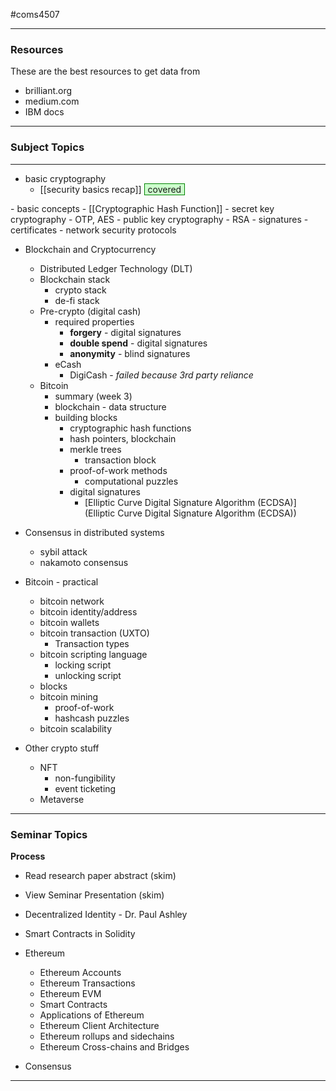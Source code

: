 #coms4507 

___
### Resources
These are the best resources to get data from
- brilliant.org
- medium.com
- IBM docs

___

### Subject Topics
___
- basic cryptography
	- [[security basics recap]] <span style="background-color: #cfc ; padding-left: 5px; padding-right: 5px; border: 1px solid green;">
covered 
</span>
		- basic concepts
		- [[Cryptographic Hash Function]]
		- secret key cryptography - OTP, AES
		- public key cryptography - RSA
			- signatures
			- certificates
	- network security protocols

- Blockchain and Cryptocurrency
	- Distributed Ledger Technology (DLT)
	- Blockchain stack
		- crypto stack
		- de-fi stack
	- Pre-crypto (digital cash)
		- required properties
			- **forgery** - digital signatures
			- **double spend** - digital signatures
			- **anonymity** - blind signatures
		- eCash
			- DigiCash - *failed because 3rd party reliance*
	- Bitcoin
		- summary (week 3)
		- blockchain - data structure
		- building blocks
			- cryptographic hash functions
			- hash pointers, blockchain
			- merkle trees
				- transaction block
			- proof-of-work methods
				- computational puzzles
			- digital signatures
				- [Elliptic Curve Digital Signature Algorithm (ECDSA)](Elliptic Curve Digital Signature Algorithm (ECDSA))

- Consensus in distributed systems
	- sybil attack
	- nakamoto consensus

- Bitcoin - practical
	- bitcoin network
	- bitcoin identity/address
	- bitcoin wallets
	- bitcoin transaction (UXTO)
		- Transaction types
	- bitcoin scripting language
		- locking script
		- unlocking script
	- blocks
	- bitcoin mining
		- proof-of-work
		- hashcash puzzles
	- bitcoin scalability

- Other crypto stuff
	- NFT
		- non-fungibility
		- event ticketing
	- Metaverse

___
### Seminar Topics

**Process**
- Read research paper abstract (skim)
- View Seminar Presentation (skim)

- Decentralized Identity - Dr. Paul Ashley
- Smart Contracts in Solidity

- Ethereum
	- Ethereum Accounts
	- Ethereum Transactions
	- Ethereum EVM
	- Smart Contracts
	- Applications of Ethereum
	- Ethereum Client Architecture
	- Ethereum rollups and sidechains
	- Ethereum Cross-chains and Bridges

- Consensus

___
